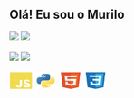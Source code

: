 ## Olá! Eu sou o Murilo

<div>
  <a href="https://www.linkedin.com/in/murilosegger/" target="_blank"><img src="https://img.shields.io/badge/-LinkedIn-%230077B5?style=for-the-badge&logo=linkedin&logoColor=white" target="_blank"></a>
  <a href = "muriloo.segger@gmail.com"><img src="https://img.shields.io/badge/-Gmail-%23333?style=for-the-badge&logo=gmail&logoColor=white" target="_blank"></a> 
</div><br>

<div align="left">    
  <img height="135em" src="https://github-readme-stats.vercel.app/api?username=murilosegger&show_icons=true&theme=dracula&include_all_commits=true&count_private=true&nocache=3"/>
  <img height="135em" src="https://github-readme-stats.vercel.app/api/top-langs/?username=murilosegger&layout=compact&langs_count=7&theme=dracula&nocache=3"/>
</div>

<div style="display: inline_block"><br>
  <img align="center" alt="Js" height="30" width="40" src="https://raw.githubusercontent.com/devicons/devicon/master/icons/javascript/javascript-plain.svg">
  <img align="center" alt="Py" height="30" width="40" src="https://raw.githubusercontent.com/devicons/devicon/master/icons/python/python-original.svg">
  <img align="center" alt="HTML" height="30" width="40" src="https://raw.githubusercontent.com/devicons/devicon/master/icons/html5/html5-original.svg">
  <img align="center" alt="CSS" height="30" width="40" src="https://raw.githubusercontent.com/devicons/devicon/master/icons/css3/css3-original.svg">
</div>
